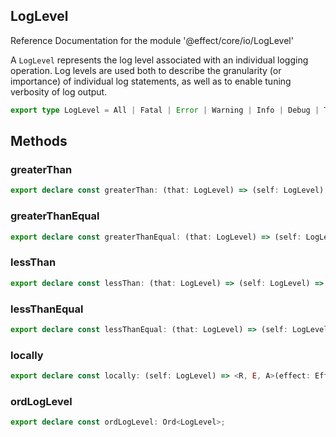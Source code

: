 ## LogLevel

Reference Documentation for the module '@effect/core/io/LogLevel'

A `LogLevel` represents the log level associated with an individual logging
operation. Log levels are used both to describe the granularity (or
importance) of individual log statements, as well as to enable tuning
verbosity of log output.

```ts
export type LogLevel = All | Fatal | Error | Warning | Info | Debug | Trace | None;
```

## Methods

### greaterThan

```ts
export declare const greaterThan: (that: LogLevel) => (self: LogLevel) => boolean;
```

### greaterThanEqual

```ts
export declare const greaterThanEqual: (that: LogLevel) => (self: LogLevel) => boolean;
```

### lessThan

```ts
export declare const lessThan: (that: LogLevel) => (self: LogLevel) => boolean;
```

### lessThanEqual

```ts
export declare const lessThanEqual: (that: LogLevel) => (self: LogLevel) => boolean;
```

### locally

```ts
export declare const locally: (self: LogLevel) => <R, E, A>(effect: Effect<R, E, A>) => Effect<R, E, A>;
```

### ordLogLevel

```ts
export declare const ordLogLevel: Ord<LogLevel>;
```


